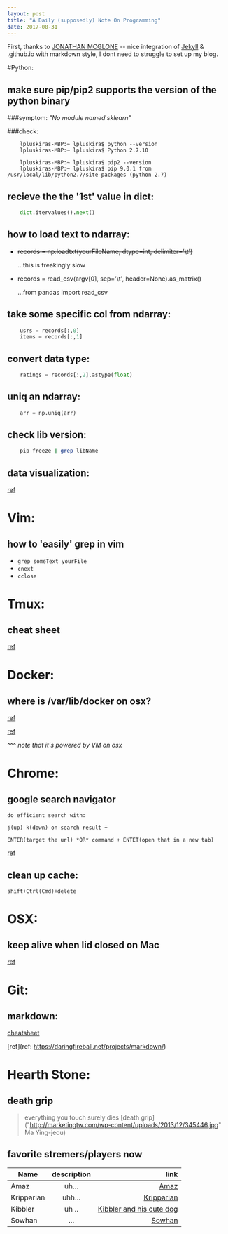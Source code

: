 ```yaml
---
layout: post
title: "A Daily (supposedly) Note On Programming"
date: 2017-08-31
---
```


First, thanks to [JONATHAN MCGLONE](http://jmcglone.com/guides/github-pages/ "an awesome tutorial") -- nice integration of [Jekyll](http://jekyllrb.com) & .github.io with markdown style, I dont need to struggle to set up my blog.

#Python:
## make sure pip/pip2 supports the version of the python binary
###symptom: *"No module named sklearn"*

###check: 
```
    lpluskiras-MBP:~ lpluskira$ python --version
    lpluskiras-MBP:~ lpluskira$ Python 2.7.10
      
    lpluskiras-MBP:~ lpluskira$ pip2 --version
    lpluskiras-MBP:~ lpluskira$ pip 9.0.1 from /usr/local/lib/python2.7/site-packages (python 2.7)
```


## recieve the the '1st' value in dict:
```python
    dict.itervalues().next()
```


## how to load text to ndarray:
- ~~records = np.loadtxt(yourFileName, dtype=int, delimiter='\t')~~

    ...this is freakingly slow
    
- records = read_csv(argv[0], sep='\t', header=None).as_matrix()

    ...from pandas import read_csv


## take some specific col from ndarray:
```python
    usrs = records[:,0]
    items = records[:,1]
```


## convert data type:
```python
    ratings = records[:,2].astype(float)
```


## uniq an ndarray:
```python
    arr = np.uniq(arr)
```


## check lib version:
```bash
    pip freeze | grep libName
```


## data visualization:
[ref](https://machinelearningmastery.com/visualize-machine-learning-data-python-pandas/)


# Vim:
## how to 'easily' grep in vim
- `grep someText yourFile`
- `cnext`
- `cclose`


# Tmux:
## cheat sheet
[ref](https://gist.github.com/andreyvit/2921703)


# Docker:
## where is /var/lib/docker on osx?
[ref](https://stackoverflow.com/questions/38532483/where-is-var-lib-docker-on-mac-os-x)

[ref](https://stackoverflow.com/questions/19234831/where-are-docker-images-stored-on-the-host-machine/37642236#37642236)

^^^ *note that it's powered by VM on osx*


# Chrome:
## google search navigator
    do efficient search with: 

`j(up) k(down) on search result +`

`ENTER(target the url) *OR* command + ENTET(open that in a new tab)`

[ref](https://github.com/infokiller/google-search-navigator)


## clean up cache:
`shift+Ctrl(Cmd)+delete`


# OSX:
##      keep alive when lid closed on Mac
[ref](https://www.maketecheasier.com/prevent-mac-from-sleeping/ "Insomniax")


# Git:
## markdown:
[cheatsheet](https://github.com/adam-p/markdown-here/wiki/Markdown-Cheatsheet)

[ref](ref: https://daringfireball.net/projects/markdown/)


# Hearth Stone:
##  death grip
>   everything you touch surely dies [death grip]("http://marketingtw.com/wp-content/uploads/2013/12/345446.jpg" Ma Ying-jeou)

##  favorite stremers/players now 

| Name          | description   | link  |
| ------------- |:-------------:| -----:|
| Amaz          | uh...         | [Amaz](https://www.youtube.com/channel/UC-kezFAw46x-9ctBUqVe86Q) |
| Kripparian    | uhh...        | [Kripparian](https://www.youtube.com/user/Kripparrian)   |
| Kibbler       | uh ..         | [Kibbler and his cute dog](https://www.youtube.com/channel/UCItISwABVRjboRSBBi6WYTA)    |
| Sowhan        | ...           | [Sowhan](https://www.youtube.com/user/b98504056) | 
